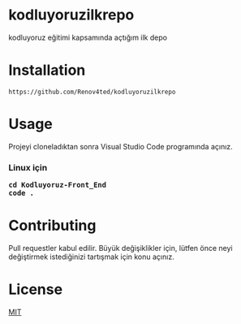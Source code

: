 # kodluyoruzilkrepo
kodluyoruz eğitimi kapsamında açtığım ilk depo

# Installation
```
https://github.com/Renov4ted/kodluyoruzilkrepo
```
# Usage 
Projeyi cloneladıktan sonra Visual Studio Code programında açınız.

<h3> Linux için

```
cd Kodluyoruz-Front_End
code .
```
# Contributing

Pull requestler kabul edilir. Büyük değişiklikler için, lütfen önce neyi değiştirmek istediğinizi tartışmak için konu açınız.

# License 

[MIT](https://github.com/Renov4ted/kodluyoruzilkrepo/blob/main/LICENSE)
